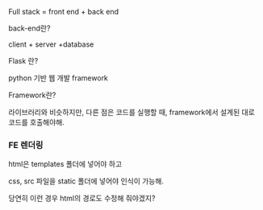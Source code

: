 Full stack = front end + back end

back-end란?

client + server +database

Flask 란?

python 기반 웹 개발 framework

Framework란?

라이브러리와 비슷하지만, 다른 점은 코드를 실행할 때, framework에서 설계된 대로 코드를 호출해야해.

### FE 렌더링

html은 templates 폴더에 넣어야 하고

css, src 파일을 static 폴더에 넣어야 인식이 가능해.

당연히 이런 경우 html의 경로도 수정해 줘야겠지?

